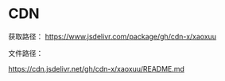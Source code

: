 # CDN

获取路径： https://www.jsdelivr.com/package/gh/cdn-x/xaoxuu

文件路径：

https://cdn.jsdelivr.net/gh/cdn-x/xaoxuu/README.md

